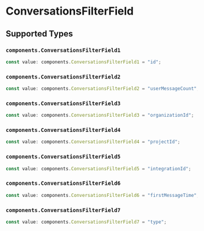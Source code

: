 # ConversationsFilterField


## Supported Types

### `components.ConversationsFilterField1`

```typescript
const value: components.ConversationsFilterField1 = "id";
```

### `components.ConversationsFilterField2`

```typescript
const value: components.ConversationsFilterField2 = "userMessageCount";
```

### `components.ConversationsFilterField3`

```typescript
const value: components.ConversationsFilterField3 = "organizationId";
```

### `components.ConversationsFilterField4`

```typescript
const value: components.ConversationsFilterField4 = "projectId";
```

### `components.ConversationsFilterField5`

```typescript
const value: components.ConversationsFilterField5 = "integrationId";
```

### `components.ConversationsFilterField6`

```typescript
const value: components.ConversationsFilterField6 = "firstMessageTime";
```

### `components.ConversationsFilterField7`

```typescript
const value: components.ConversationsFilterField7 = "type";
```

